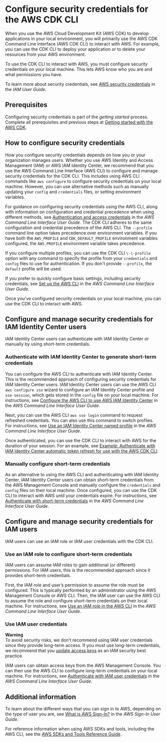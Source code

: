 # Configure security credentials for the AWS CDK CLI<a name="configure-access"></a>

When you use the AWS Cloud Development Kit \(AWS CDK\) to develop applications in your local environment, you will primarily use the AWS CDK Command Line Interface \(AWS CDK CLI\) to interact with AWS\. For example, you can use the CDK CLI to deploy your application or to delete your resources from your AWS environment\.

To use the CDK CLI to interact with AWS, you must configure security credentials on your local machine\. This lets AWS know who you are and what permissions you have\.

To learn more about security credentials, see [AWS security credentials](https://docs.aws.amazon.com/IAM/latest/UserGuide/security-creds.html) in the *IAM User Guide*\.

## Prerequisites<a name="configure-access-prerequisites"></a>

Configuring security credentials is part of the *getting started* process\. Complete all prerequisites and previous steps at [Getting started with the AWS CDK](getting_started.md)\.

## How to configure security credentials<a name="configure-access-how"></a>

How you configure security credentials depends on how you or your organization manages users\. Whether you use AWS Identity and Access Management \(IAM\) or AWS IAM Identity Center, we recommend that you use the AWS Command Line Interface \(AWS CLI\) to configure and manage security credentials for the CDK CLI\. This includes using AWS CLI commands like `aws configure` to configure security credentials on your local machine\. However, you can use alternative methods such as manually updating your `config` and `credentials` files, or setting environment variables\.

For guidance on configuring security credentials using the AWS CLI, along with information on configuration and credential precedence when using different methods, see [Authentication and access credentials](https://docs.aws.amazon.com/cli/latest/userguide/cli-chap-authentication.html) in the *AWS Command Line Interface User Guide*\. The CDK CLI adheres to the same configuration and credential precedence of the AWS CLI\. The `--profile` command line option takes precedence over environment variables\. If you have both the `AWS_PROFILE` and `CDK_DEFAULT_PROFILE` environment variables configured, the `AWS_PROFILE` environment variable takes precedence\.

If you configure multiple profiles, you can use the CDK CLI `\-\-profile` option with any command to specify the profile from your `credentials` and `config` files to use for authentication\. If you don't provide `--profile`, the `default` profile will be used\.

If you prefer to quickly configure basic settings, including security credentials, see [Set up the AWS CLI](https://docs.aws.amazon.com/cli/latest/userguide/getting-started-quickstart.html) in the *AWS Command Line Interface User Guide*\.

Once you’ve configured security credentials on your local machine, you can use the CDK CLI to interact with AWS\.

## Configure and manage security credentials for IAM Identity Center users<a name="configure-access-sso"></a>

IAM Identity Center users can authenticate with IAM Identity Center or manually by using short\-term credentials\.

### Authenticate with IAM Identity Center to generate short\-term credentials<a name="configure-access-sso-auto"></a>

You can configure the AWS CLI to authenticate with IAM Identity Center\. This is the recommended approach of configuring security credentials for IAM Identity Center users\. IAM Identity Center users can use the AWS CLI `aws configure sso` wizard to configure an IAM Identity Center profile and `sso-session`, which gets stored in the `config` file on your local machine\. For instructions, see [Configure the AWS CLI to use AWS IAM Identity Center](https://docs.aws.amazon.com/cli/latest/userguide/cli-configure-sso.html) in the *AWS Command Line Interface User Guide*\.

Next, you can use the AWS CLI `aws sso login` command to request refreshed credentials\. You can also use this command to switch profiles\. For instructions, see [Use an IAM Identity Center named profile](https://docs.aws.amazon.com/cli/latest/userguide/sso-using-profile.html) in the *AWS Command Line Interface User Guide*\.

Once authenticated, you can use the CDK CLI to interact with AWS for the duration of your session\. For an example, see [Example: Authenticate with IAM Identity Center automatic token refresh for use with the AWS CDK CLI](configure-access-sso-example-cli.md)\.

### Manually configure short\-term credentials<a name="configure-access-sso-manual"></a>

As an alternative to using the AWS CLI and authenticating with IAM Identity Center, IAM Identity Center users can obtain short\-term credentials from the AWS Management Console and manually configure the `credentials` and `config` files on their local machine\. Once configured, you can use the CDK CLI to interact with AWS until your credentials expire\. For instructions, see [Authenticate with short\-term credentials](https://docs.aws.amazon.com/cli/latest/userguide/cli-authentication-short-term.html) in the *AWS Command Line Interface User Guide*\.

## Configure and manage security credentials for IAM users<a name="configure-access-iam"></a>

IAM users can use an IAM role or IAM user credentials with the CDK CLI\.

### Use an IAM role to configure short\-term credentials<a name="configure-access-iam-role"></a>

IAM users can assume IAM roles to gain additional \(or different\) permissions\. For IAM users, this is the recommended approach since it provides short\-term credentials\.

First, the IAM role and user’s permission to assume the role must be configured\. This is typically performed by an administrator using the AWS Management Console or AWS CLI\. Then, the IAM user can use the AWS CLI to assume the role and configure short\-term credentials on their local machine\. For instructions, see [Use an IAM role in the AWS CLI](https://docs.aws.amazon.com/cli/latest/userguide/cli-configure-role.html) in the *AWS Command Line Interface User Guide*\.

### Use IAM user credentials<a name="configure-access-iam-user"></a>

**Warning**  
To avoid security risks, we don’t recommend using IAM user credentials since they provide long\-term access\. If you must use long\-term credentials, we recommend that you [update access keys](https://docs.aws.amazon.com/IAM/latest/UserGuide/best-practices.html#rotate-credentials) as an IAM security best practice\.

IAM users can obtain access keys from the AWS Management Console\. You can then use the AWS CLI to configure long\-term credentials on your local machine\. For instructions, see [Authenticate with IAM user credentials](https://docs.aws.amazon.com/cli/latest/userguide/cli-authentication-user.html) in the *AWS Command Line Interface User Guide*\.

## Additional information<a name="configure-access-info"></a>

To learn about the different ways that you can sign in to AWS, depending on the type of user you are, see [What is AWS Sign\-In?](https://docs.aws.amazon.com/signin/latest/userguide/what-is-sign-in.html) in the *AWS Sign\-In User Guide*\.

For reference information when using AWS SDKs and tools, including the AWS CLI, see the [AWS SDKs and Tools Reference Guide](https://docs.aws.amazon.com/sdkref/latest/guide/overview.html)\.